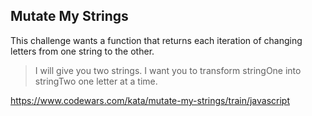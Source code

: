 ## Mutate My Strings

This challenge wants a function that returns each iteration of changing letters from one string to the other.

> I will give you two strings. I want you to transform stringOne into stringTwo one letter at a time.

https://www.codewars.com/kata/mutate-my-strings/train/javascript
